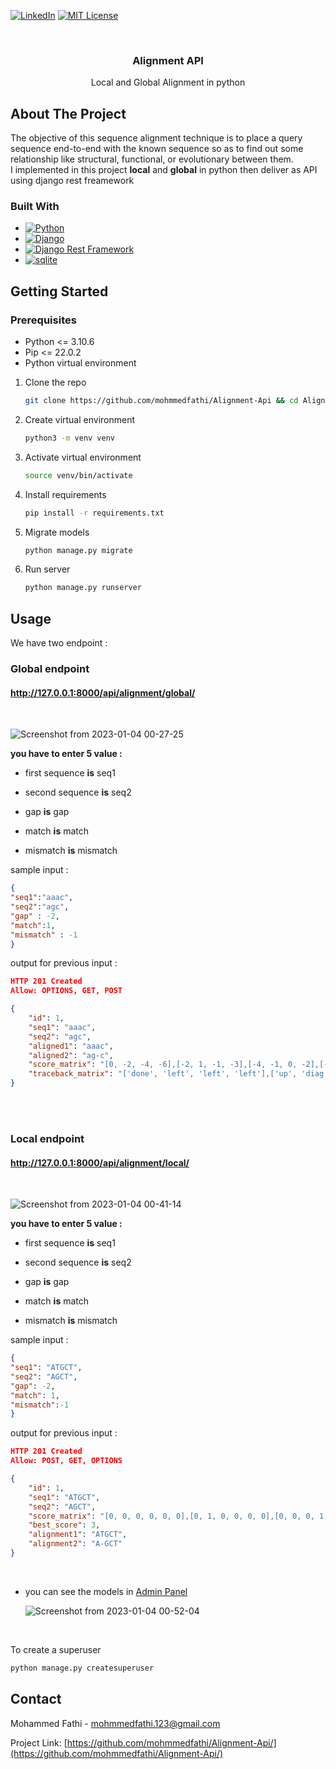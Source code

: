 [![LinkedIn][linkedin-shield]][linkedin-url]
[![MIT License][license-shield]][license-url]

<br />
<div>

<h3 align="center">Alignment API</h3>

  <p align="center">
    Local and Global Alignment in python
    
    
</div>

<!-- ABOUT THE PROJECT -->
## About The Project
The objective of this sequence alignment technique is to place a query sequence end-to-end with the known sequence so as to find out some relationship like structural, functional, or evolutionary between them.
<br>
I implemented in this project **local** and **global** in python then deliver as API using django rest freamework

### Built With

* [![Python][Python]][Python-url]
* [![Django][Django]][Django-url]
* [![Django Rest Framework][drf-shield]][drf-url]
* [![sqlite][sqlite]][sqlite-url]

<!-- GETTING STARTED -->
## Getting Started


### Prerequisites

* Python <= 3.10.6
* Pip <= 22.0.2
* Python virtual environment

1. Clone the repo
   ```sh
   git clone https://github.com/mohmmedfathi/Alignment-Api && cd Alignment-Api
   ```
2. Create virtual environment
   ```sh
   python3 -m venv venv
   ```
3. Activate virtual environment
   ```sh
   source venv/bin/activate
   ```
4. Install requirements
   ```sh
   pip install -r requirements.txt
   ```
5. Migrate models
   ```sh
   python manage.py migrate
   ```
6. Run server
   ```sh
   python manage.py runserver 
   ```
   
   <!-- USAGE EXAMPLES -->
## Usage
We have two endpoint : 
<br>
### Global endpoint
#### http://127.0.0.1:8000/api/alignment/global/

<br>

![Screenshot from 2023-01-04 00-27-25](https://user-images.githubusercontent.com/64088888/210451739-3dc13876-8251-402c-8472-4f104e807058.png)

**you have to enter 5 value :**
<br>
* first sequence **is** seq1 <br>
* second sequence **is** seq2 <br>

* gap **is** gap <br>
* match **is** match <br>
* mismatch **is** mismatch <br>

sample input : 

```json
{ 
"seq1":"aaac",
"seq2":"agc", 
"gap" : -2,
"match":1, 
"mismatch" : -1 
}
```

output for previous input : 
```json
HTTP 201 Created
Allow: OPTIONS, GET, POST

{
    "id": 1,
    "seq1": "aaac",
    "seq2": "agc",
    "aligned1": "aaac",
    "aligned2": "ag-c",
    "score_matrix": "[0, -2, -4, -6],[-2, 1, -1, -3],[-4, -1, 0, -2],[-6, -3, -2, -1],[-8, -5, -4, -1]",
    "traceback_matrix": "['done', 'left', 'left', 'left'],['up', 'diag', 'left', 'left'],['up', 'up', 'diag', 'left'],['up', 'up', 'up', 'diag'],['up', 'up', 'up', 'diag']"
}
```
<br> <br>
### Local endpoint
#### http://127.0.0.1:8000/api/alignment/local/

<br>

![Screenshot from 2023-01-04 00-41-14](https://user-images.githubusercontent.com/64088888/210453324-f01e37e0-7420-4058-ac0d-14ddde0a2645.png)


**you have to enter 5 value :**
<br>
* first sequence **is** seq1 <br>
* second sequence **is** seq2 <br>

* gap **is** gap <br>
* match **is** match <br>
* mismatch **is** mismatch <br>

sample input : 

```json
{
"seq1": "ATGCT",
"seq2": "AGCT",
"gap": -2,
"match": 1,
"mismatch":-1
}

```

output for previous input : 
```json
HTTP 201 Created
Allow: POST, GET, OPTIONS

{
    "id": 1,
    "seq1": "ATGCT",
    "seq2": "AGCT",
    "score_matrix": "[0, 0, 0, 0, 0, 0],[0, 1, 0, 0, 0, 0],[0, 0, 0, 1, 0, 0],[0, 0, 0, 0, 2, 0],[0, 0, 1, 0, 0, 3]",
    "best_score": 3,
    "alignment1": "ATGCT",
    "alignment2": "A-GCT"
}
```
<br>

* you can see the models in [Admin Panel](http://127.0.0.1:8000/admin) 

  ![Screenshot from 2023-01-04 00-52-04](https://user-images.githubusercontent.com/64088888/210454526-abcf3108-0f16-4ee5-94a7-6ba1c72a3fe5.png)
  
 <br>
 
To create a superuser
```sh
python manage.py createsuperuser
```
<!-- CONTACT -->
## Contact

Mohammed Fathi - mohmmedfathi.123@gmail.com

Project Link: [https://github.com/mohmmedfathi/Alignment-Api/](https://github.com/mohmmedfathi/Alignment-Api/)

<!-- MARKDOWN LINKS & IMAGES -->
<!-- https://www.markdownguide.org/basic-syntax/#reference-style-links -->
[license-shield]: https://img.shields.io/github/license/othneildrew/Best-README-Template.svg?style=for-the-badge
[license-url]: https://github.com/othneildrew/Best-README-Template/blob/master/LICENSE.txt
[linkedin-shield]: https://img.shields.io/badge/-LinkedIn-black.svg?style=for-the-badge&logo=linkedin&colorB=555
[linkedin-url]: https://www.linkedin.com/in/mohammed-fathi-4a08071a7/
[Django]: https://img.shields.io/badge/Django-092E20?style=for-the-badge&logo=django&logoColor=green
[Django-url]: https://docs.djangoproject.com/en/3.2/
[drf-shield]: https://img.shields.io/badge/DRF-Django%20Rest%20Framework-red
[drf-url]: https://www.django-rest-framework.org/
[Python]: https://img.shields.io/badge/Python-FFD43B?style=for-the-badge&logo=python&logoColor=blue
[Python-url]: https://docs.python.org/3/
[sqlite]: https://img.shields.io/badge/SQLite-07405E?style=for-the-badge&logo=sqlite&logoColor=white
[sqlite-url]: https://www.sqlite.org/index.html
